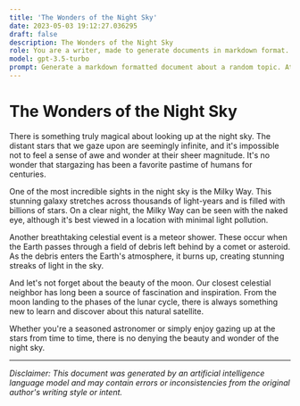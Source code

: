 ```yaml
---
title: 'The Wonders of the Night Sky'
date: 2023-05-03 19:12:27.036295
draft: false
description: The Wonders of the Night Sky
role: You are a writer, made to generate documents in markdown format. It is very important that all of the documents you generate are in valid markdown format.
model: gpt-3.5-turbo
prompt: Generate a markdown formatted document about a random topic. At the bottom, include a disclaimer explaining that the document was generated by you. The first line of the document should be the title. Make sure that the entire document is in proper markdown format, using a mix of various tags to make the document visually appealing.
---
```


# The Wonders of the Night Sky

There is something truly magical about looking up at the night sky. The distant stars that we gaze upon are seemingly infinite, and it's impossible not to feel a sense of awe and wonder at their sheer magnitude. It's no wonder that stargazing has been a favorite pastime of humans for centuries.

One of the most incredible sights in the night sky is the Milky Way. This stunning galaxy stretches across thousands of light-years and is filled with billions of stars. On a clear night, the Milky Way can be seen with the naked eye, although it's best viewed in a location with minimal light pollution.

Another breathtaking celestial event is a meteor shower. These occur when the Earth passes through a field of debris left behind by a comet or asteroid. As the debris enters the Earth's atmosphere, it burns up, creating stunning streaks of light in the sky.

And let's not forget about the beauty of the moon. Our closest celestial neighbor has long been a source of fascination and inspiration. From the moon landing to the phases of the lunar cycle, there is always something new to learn and discover about this natural satellite.

Whether you're a seasoned astronomer or simply enjoy gazing up at the stars from time to time, there is no denying the beauty and wonder of the night sky.

---

*Disclaimer: This document was generated by an artificial intelligence language model and may contain errors or inconsistencies from the original author's writing style or intent.*